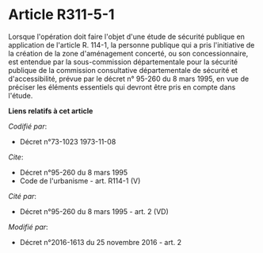 # Article R311-5-1

Lorsque l'opération doit faire l'objet d'une étude de sécurité publique en application de l'article R. 114-1, la personne
publique qui a pris l'initiative de la création de la zone d'aménagement concerté, ou son concessionnaire, est entendue par
la sous-commission départementale pour la sécurité publique de la commission consultative départementale de sécurité et
d'accessibilité, prévue par le décret n° 95-260 du 8 mars 1995, en vue de préciser les éléments essentiels qui devront être
pris en compte dans l'étude.

**Liens relatifs à cet article**

_Codifié par_:

  - Décret n°73-1023 1973-11-08

_Cite_:

  - Décret n°95-260 du 8 mars 1995
  - Code de l'urbanisme - art. R114-1 (V)

_Cité par_:

  - Décret n°95-260 du 8 mars 1995 - art. 2 (VD)

_Modifié par_:

  - Décret n°2016-1613 du 25 novembre 2016 - art. 2
